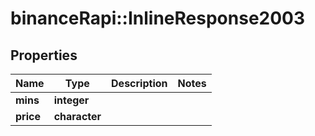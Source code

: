 # binanceRapi::InlineResponse2003


## Properties
Name | Type | Description | Notes
------------ | ------------- | ------------- | -------------
**mins** | **integer** |  | 
**price** | **character** |  | 


